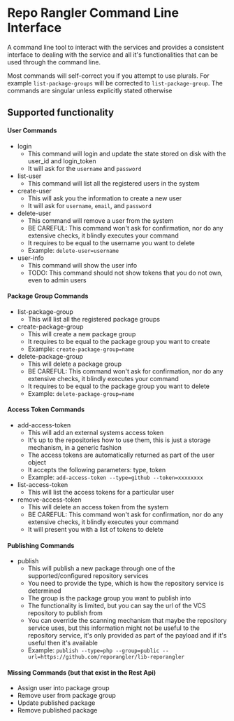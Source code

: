 # Repo Rangler Command Line Interface
A command line tool to interact with the services and provides a consistent interface to dealing with the service and 
all it's functionalities that can be used through the command line. 

Most commands will self-correct you if you attempt to use plurals. For example `list-package-groups` will be 
corrected to `list-package-group`. The commands are singular unless explicitly stated otherwise

## Supported functionality

#### User Commands
- login
    - This command will login and update the state stored on disk with the user_id and login_token
    - It will ask for the `username` and `password`
- list-user
    - This command will list all the registered users in the system
- create-user
    - This will ask you the information to create a new user
    - It will ask for `username`, `email`, and `password`
- delete-user
    - This command will remove a user from the system
    - BE CAREFUL: This command won't ask for confirmation, nor do any extensive checks, it blindly executes your command
    - It requires to be equal to the username you want to delete
    - Example: `delete-user=username` 
- user-info
    - This command will show the user info
    - TODO: This command should not show tokens that you do not own, even to admin users

#### Package Group Commands
- list-package-group
    - This will list all the registered package groups
- create-package-group
    - This will create a new package group
    - It requires to be equal to the package group you want to create
    - Example: `create-package-group=name`
- delete-package-group
    - This will delete a package group
    - BE CAREFUL: This command won't ask for confirmation, nor do any extensive checks, it blindly executes your command
    - It requires to be equal to the package group you want to delete
    - Example: `delete-package-group=name`
    
#### Access Token Commands
- add-access-token
    - This will add an external systems access token
    - It's up to the repositories how to use them, this is just a storage mechanism, in a generic fashion
    - The access tokens are automatically returned as part of the user object
    - It accepts the following parameters: type, token
    - Example: `add-access-token --type=github --token=xxxxxxxx`
- list-access-token
    - This will list the access tokens for a particular user
- remove-access-token
    - This will delete an access token from the system
    - BE CAREFUL: This command won't ask for confirmation, nor do any extensive checks, it blindly executes your command
    - It will present you with a list of tokens to delete
    
#### Publishing Commands 
- publish
    - This will publish a new package through one of the supported/configured repository services
    - You need to provide the type, which is how the repository service is determined
    - The group is the package group you want to publish into
    - The functionality is limited, but you can say the url of the VCS repository to publish from
    - You can override the scanning mechanism that maybe the repository service uses, but this information might not 
        be useful to the repository service, it's only provided as part of the payload and if it's useful then it's available
    - Example: `publish --type=php --group=public --url=https://github.com/reporangler/lib-reporangler`

#### Missing Commands (but that exist in the Rest Api)
- Assign user into package group
- Remove user from package group
- Update published package
- Remove published package
